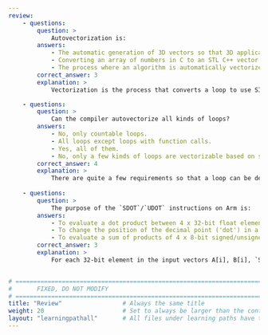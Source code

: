 ```yaml
---
review:
    - questions:
        question: >
            Autovectorization is:
        answers:
            - The automatic generation of 3D vectors so that 3D applications/games run faster.
            - Converting an array of numbers in C to an STL C++ vector object.
            - The process where an algorithm is automatically vectorized by the compiler to use SIMD instructions.
        correct_answer: 3
        explanation: >
            Vectorization is the process that converts a loop to use SIMD instructions and is a manual process. Autovectorization is when the compiler does this conversion automatically by detecting specific patterns in the loop that enable it to use specific SIMD instructions to increase performance.

    - questions:
        question: >
            Can the compiler autovectorize all kinds of loops?
        answers:
            - No, only countable loops.
            - All loops except loops with function calls.
            - Yes, all of them.
            - No, only a few kinds of loops are vectorizable based on specific conditions.
        correct_answer: 4                   
        explanation: >
            There are quite a few requirements so that a loop can be detected as vectorizable by the compiler. In particular, it has to be countable, mostly without branches, no function calls, no data inter-dependency.
               
    - questions:
        question: >
            The purpose of the `SDOT`/`UDOT` instructions on Arm is:
        answers:
            - To evaluate a dot product between 4 x 32-bit float elements in a vector.
            - To change the position of the decimal point ('dot') in a floating-point number
            - To evaluate a sum of products of 4 x 8-bit signed/unsigned integers in each 32-bit element in the input vectors.
        correct_answer: 3
        explanation: >
            For each 32-bit element in the input vectors A[i], B[i], `SDOT`/`UDOT` evaluate the sum of the products between the 4 x 8-bit signed/unsigned integers that comprise the A[i], B[i] elements. The corresponding 32-bit element in the output vector holds the resulting sums.


# ================================================================================
#       FIXED, DO NOT MODIFY
# ================================================================================
title: "Review"                 # Always the same title
weight: 20                      # Set to always be larger than the content in this path
layout: "learningpathall"       # All files under learning paths have this same wrapper
---
```

